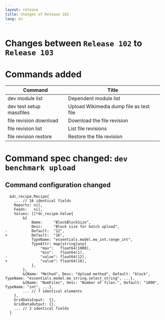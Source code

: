 ```yaml
---
layout: release
title: Changes of Release 102
lang: en
---
```


# Changes between `Release 102` to `Release 103`

# Commands added


| Command                  | Title                                   |
|--------------------------|-----------------------------------------|
| dev module list          | Dependent module list                   |
| dev test setup massfiles | Upload Wikimedia dump file as test file |
| file revision download   | Download the file revision              |
| file revision list       | List file revisions                     |
| file revision restore    | Restore the file revision               |



# Command spec changed: `dev benchmark upload`



## Command configuration changed


```
  &dc_recipe.Recipe{
  	... // 16 identical fields
  	Reports: nil,
  	Feeds:   nil,
  	Values: []*dc_recipe.Value{
  		&{
  			Name:     "BlockBlockSize",
  			Desc:     "Block size for batch upload",
- 			Default:  "12",
+ 			Default:  "16",
  			TypeName: "essentials.model.mo_int.range_int",
  			TypeAttr: map[string]any{
  				"max":   float64(1000),
  				"min":   float64(1),
- 				"value": float64(12),
+ 				"value": float64(16),
  			},
  		},
  		&{Name: "Method", Desc: "Upload method", Default: "block", TypeName: "essentials.model.mo_string.select_string", ...},
  		&{Name: "NumFiles", Desc: "Number of files.", Default: "1000", TypeName: "int", ...},
  		... // 7 identical elements
  	},
  	GridDataInput:  {},
  	GridDataOutput: {},
  	... // 2 identical fields
  }
```
